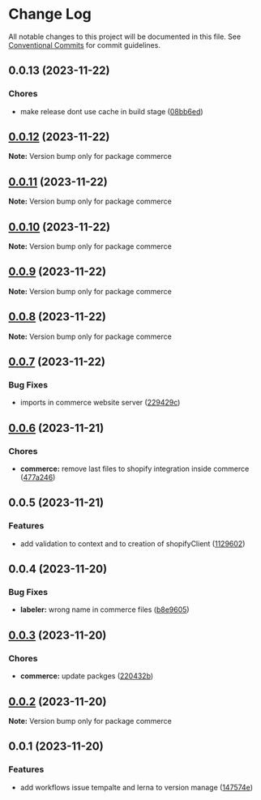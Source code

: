 # Change Log

All notable changes to this project will be documented in this file.
See [Conventional Commits](https://conventionalcommits.org) for commit guidelines.

## 0.0.13 (2023-11-22)

### Chores

- make release dont use cache in build stage ([08bb6ed](https://github.com/Yokaito/quixer/commit/08bb6ed84bdf252afcbaf20fe7cb4315c469d0a3))

## [0.0.12](https://github.com/Yokaito/quixer/compare/v0.0.11...v0.0.12) (2023-11-22)

**Note:** Version bump only for package commerce

## [0.0.11](https://github.com/Yokaito/quixer/compare/v0.0.10...v0.0.11) (2023-11-22)

**Note:** Version bump only for package commerce

## [0.0.10](https://github.com/Yokaito/quixer/compare/v0.0.9...v0.0.10) (2023-11-22)

**Note:** Version bump only for package commerce

## [0.0.9](https://github.com/Yokaito/quixer/compare/v0.0.8...v0.0.9) (2023-11-22)

**Note:** Version bump only for package commerce

## [0.0.8](https://github.com/Yokaito/quixer/compare/v0.0.7...v0.0.8) (2023-11-22)

**Note:** Version bump only for package commerce

## [0.0.7](https://github.com/Yokaito/quixer/compare/v0.0.6...v0.0.7) (2023-11-22)

### Bug Fixes

- imports in commerce website server ([229429c](https://github.com/Yokaito/quixer/commit/229429c72eec0051ca6ffd2861ccef00f0662dd7))

## [0.0.6](https://github.com/Yokaito/quixer/compare/v0.0.5...v0.0.6) (2023-11-21)

### Chores

- **commerce:** remove last files to shopify integration inside commerce ([477a246](https://github.com/Yokaito/quixer/commit/477a246fba7d07aa8c7a5e423d35c49a0b47a3d1))

## 0.0.5 (2023-11-21)

### Features

- add validation to context and to creation of shopifyClient ([1129602](https://github.com/Yokaito/quixer/commit/1129602e399afaed99bdcd1ca8497b54d9693af3))

## 0.0.4 (2023-11-20)

### Bug Fixes

- **labeler:** wrong name in commerce files ([b8e9605](https://github.com/Yokaito/quixer/commit/b8e96056f2b9dab982b8ba77c37b80749b4821f3))

## [0.0.3](https://github.com/Yokaito/quixer/compare/v0.0.2...v0.0.3) (2023-11-20)

### Chores

- **commerce:** update packges ([220432b](https://github.com/Yokaito/quixer/commit/220432b1e5854a1cc3deb6664297e2fc4a021d98))

## [0.0.2](https://github.com/Yokaito/quixer/compare/v0.0.1...v0.0.2) (2023-11-20)

**Note:** Version bump only for package commerce

## 0.0.1 (2023-11-20)

### Features

- add workflows issue tempalte and lerna to version manage ([147574e](https://github.com/Yokaito/quixer/commit/147574e89e58704bcdaef96cb31d4a81d520fb8d))
